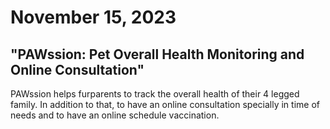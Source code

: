 # November 15, 2023
## "PAWssion: Pet Overall Health Monitoring and Online Consultation"
PAWssion helps furparents to track the overall health of their 4 legged family. In addition to that, to have an online consultation specially in time of needs and to have an online schedule vaccination.